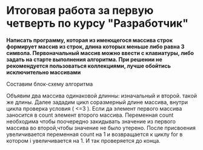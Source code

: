 # Итоговая работа за первую четверть по курсу "Разработчик" #
**Написать программу, которая из имеющегося массива строк формирует массив из строк, длина которых меньше либо равна 3 символа. Первоначальный массив можно ввести с клавиатуры, либо задать на старте выполнения алгоритма. При решении не рекомендуется пользоваться коллекциями, лучше обойтись исключительно массивами**

Составим блок-схему алгоритма

Объявим два массива одинаковой длинны: изначальный и второй. такой же длины. Далее зададим цикл соразмерный длине массива, внутри цикла проверка условия ( <=3 ). Если да элемент первого массива заносится в count элемент второго массива. Переменная count необходима чтобы поочередно закидывать значение из первого массива во второй,чтобы значение не было утерено. После присвоения увеличивается переменная count на 1 и возвращается к циклу for в котором i увеличивается на 1. И так проверяется до конца.
